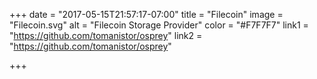 +++
date = "2017-05-15T21:57:17-07:00"
title = "Filecoin"
image = "Filecoin.svg"
alt = "Filecoin Storage Provider"
color = "#F7F7F7"
link1 = "https://github.com/tomanistor/osprey"
link2 = "https://github.com/tomanistor/osprey"

+++
